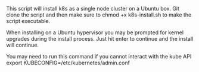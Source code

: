 This script will install k8s as a single node cluster on a Ubuntu box.
Git clone the script and then make sure to chmod +x k8s-install.sh to make the script executable.

When installing on a Ubuntu hypervisor you may be prompted for kernel upgrades during the install process. 
Just hit enter to continue and the install will continue.

You may need to run this command if you cannot interact with the kube API
export KUBECONFIG=/etc/kubernetes/admin.conf
